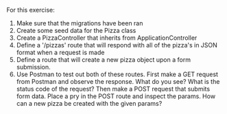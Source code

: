 For this exercise:

1. Make sure that the migrations have been ran
2. Create some seed data for the Pizza class
3. Create a PizzaController that inherits from ApplicationController
4. Define a '/pizzas' route that will respond with all of the pizza's in JSON format when a request is made
5. Define a route that will create a new pizza object upon a form submission.
6. Use Postman to test out both of these routes. First make a GET request from Postman and observe the response. What do you see? What is the status code of the request? Then make a POST request that submits form data. Place a pry in the POST route and inspect the params. How can a new pizza be created with the given params?
 